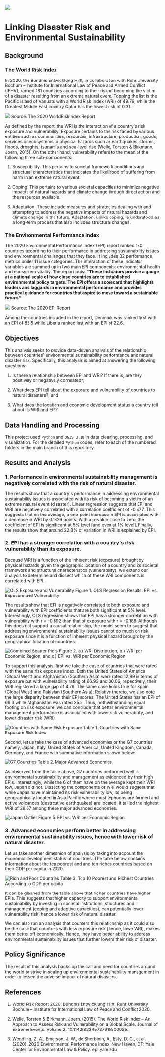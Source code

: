 
![](https://github.com/jsacoba/pai789_finalproject/blob/main/aes-folder/joined_maps.png)

# Linking Disaster Risk and Environmental Sustainability
## Background

### The World Risk Index

In 2020, the Bündnis Entwicklung Hilft, in collaboration with Ruhr University Bochum – Institute for International Law of Peace and Armed Conflict (IFHV), ranked 181 countries according to their risk of becoming the victim of a disaster resulting from an extreme natural event. Topping the list is the Pacific island of Vanuatu with a World Risk Index (WRI) of 49.79, while the Greatest Middle East country Qatar has the lowest risk of 0.31.

![](https://github.com/jsacoba/pai789_finalproject/blob/main/script1-wri_data/wri_components.PNG)
Source: The 2020 WorldRiskIndex Report

As defined by the report, the WRI is the interaction of a country's risk exposure and vulnerability. Exposure pertains to the risk faced by various entities such as communities, resources, infrastructure, production, goods, services or ecosystems to physical hazards such as earthquakes, storms, floods, droughts, tsunamis and sea-level rise (Welle, Torsten & Birkmann, Joern, 2015).  On the other hand, vulnerability refers to the mean of the following three sub-components:

1.	Susceptibility. This pertains to societal framework conditions and structural characteristics that indicates the likelihood of suffering from harm in an extreme natural event.

2.	Coping. This pertains to various societal capacities to minimize negative impacts of natural hazards and climate change through direct action and the resources available.

3.	Adaptation. These include measures and strategies dealing with and attempting to address the negative impacts of natural hazards and climate change in the future. Adaptation, unlike coping, is understood as a long-term process that also includes structural changes.

### The Environmental Performance Index

The 2020 Environmental Performance Index (EPI) report ranked 180 countries according to their performance in addressing sustainability issues and environmental challenges that they face. It includes 32 performance metrics under 11 issue categories. The interaction of these indicator variables are summed up in two main EPI components: environmental health and ecosystem vitality. The report puts: **"These indicators provide a gauge at a national scale of how close countries are to established environmental policy targets. The EPI offers a scorecard that highlights leaders and laggards in environmental performance and provides practical guidance for countries that aspire to move toward a sustainable future."**

![](https://github.com/jsacoba/pai789_finalproject/blob/main/script3_epi_data/epi_components.PNG)
Source: The 2020 EPI Report

Among the countries included in the report, Denmark was ranked first with an EPI of 82.5 while Liberia ranked last with an EPI of 22.6.

## Objectives

This analysis seeks to provide data-driven analysis of the relationship between countries' environmental sustainability performance and natural disaster risk. Specifically, this analysis is aimed at answering the following questions:

1. Is there a relationship between EPI and WRI? If there is, are they positively or negatively correlated?;

2. What does EPI tell about the exposure and vulnerability of countries to natural disasters?; and

3. What does the location and economic development status a country tell about its WRI and EPI?

## Data Handling and Processing

This project used `Python` and `QGIS 3.18` in data cleaning, processing, and visualization. For the detailed `Python` codes, refer to each of the numbered folders in the main branch of this repository.

## Results and Analysis

### 1. Performance in environmental sustainability management is negatively correlated with the risk of natural disaster.

The results show that a country's performance in addressing environmental sustainability issues is associated with its risk of becoming a victim of an extreme natural event (disaster). Linear regression suggests that EPI and WRI are negatively correlated with a correlation coefficient of -0.477. This suggests that on the average, a one-point increase in EPI is associated with a decrease in WRI by 0.1826 points. With a p-value close to zero, the coefficient of EPI is significant at 5% level [and even at 1% level]. Finally, the results show that around 22.8% of variation in WRI is explained by EPI. 

### 2. EPI has a stronger correlation with a country's risk vulnerability than its exposure.

Because WRI is a function of the inherent risk (exposure) brought by physical hazards given the geographic location of a country and its societal framework and structural characteristics (vulnerability), we extend our analysis to determine and dissect which of these WRI components is correlated with EPI.

![OLS Exposure and Vulnerability](https://github.com/jsacoba/pai789_finalproject/blob/main/script5_analyze/to_RESULTS.MD/ols.png)
Figure 1. OLS Regression Results: EPI vs. Exposure and Vulnerability

The results show that EPI is negatively correlated to both exposure and vulnerability with EPI coefficients that are both significant at 5% level. Interestingly, OLS regression shows that EPI has a stronger correlation with vulnerability with r = -0.892 than that of exposure with r = -0.188. Although this does not support a causal relationship, the model seem to suggest that addressing environmental sustainability issues cannot do much on risk exposure since it is a function of inherent physical hazard brought by the geographical location of countries. 

![Combined Scatter Plots](https://github.com/jsacoba/pai789_finalproject/blob/main/script5_analyze/to_RESULTS.MD/combined_scatter_region.png)
Figure 2. a.) WRI Distribution, b.) WRI per Economic Region, and c.) EPI vs. WRI per Economic Region

To support this analysis, first we take the case of countries that were rated with the same risk exposure index. Both the United States of America (Global West) and Afghanistan (Southern Asia) were rated 12.99 in terms of exposure but with vulnerability rating of 66.93 and 30.06, repectively, their WRI registered a large gap of 4.79. The same case holds true for Spain (Global West) and Pakistan (Southern Asia). Relative thereto, we also note the large disparity between their EPI scores. The United States has an EPI of 69.3 while Afghanistan was rated 25.5. Thus, nothwithstanding equal footing on risk exposure, we can conclude that better environmental management performance is associated with lower risk vulnerability, and lower disaster risk (WRI).

![Countries with Same Risk Exposure](https://github.com/jsacoba/pai789_finalproject/blob/main/script5_analyze/to_RESULTS.MD/points_ols.png)
Table 1. Countries with Same Exposure Risk Index

Second, let us take the case of advanced economies or the G7 countries namely, Japan, Italy, United States of America, United Kingdom, Canada, Germany, and France with summative information shown below:

![G7 Countries](https://github.com/jsacoba/pai789_finalproject/blob/main/script5_analyze/to_RESULTS.MD/japan_highlight.png)
Table 2. Major Advanced Economies

As observed from the table above, G7 countries performed well in environmental sustainability and management as evidenced by their high EPIs. Interestingly, while the 6 of them have on the average kept their WRI low, Japan did not. Dissecting the components of WRI would suggest that while Japan have maintained its risk vulnerability low, its being geographically located in Asia Pacific where most typhoons are formed and active volcanoes (destrcutive earthquakes) are located, it tallied the highest WRI of 38.67 among these major advanced economies.

![Japan Outlier](https://github.com/jsacoba/pai789_finalproject/blob/main/script5_analyze/to_RESULTS.MD/japan_scatter.png)
Figure 5. EPI vs. WRI per Economic Region

### 3. Advanced economies perform better in addressing environmental sustainability issues, hence with lower risk of natural disaster.

Let us take another dimesnion of analysis by taking into account the economic development status of countries. The table below contains information about the ten poorest and and ten riches countries based on their GDP per capita in 2020.

![Rich and Poor Countries](https://github.com/jsacoba/pai789_finalproject/blob/main/script5_analyze/to_RESULTS.MD/points_rich.png)
Table 3. Top 10 Poorest and Richest Countries According to GDP per capita

It can be gleaned from the table above that richer countries have higher EPIs. This suggests that higher capacity to support environmental sustainability by investing in societal institutions, structures and management (coping and adaptive capacities), can potentially  lower vulnerability risk, hence a lower risk of natural disaster. 

We can also run an analysis that counters this relationship as it could also be the case that countries with less exposure risk [hence, lowe WRI], makes them better off economically. Hence, they have better ability to address environmental sustainability issues that further lowers their risk of disaster.

## Policy Significance

The result of this analysis backs up the call and need for countries around the world to strive in scaling up environmental sustainability management in order to lessen the adverse impact of natural disasters. 

## References

1. World Risk Report 2020. Bündnis Entwicklung Hilft, Ruhr University Bochum – Institute for International Law of Peace and Conflict 2020. 

2. Welle, Torsten & Birkmann, Joern. (2015). The World Risk Index – An Approach to Assess Risk and Vulnerability on a Global Scale. Journal of Extreme Events. Volume 2. 10.1142/S2345737615500025. 

3. Wendling, Z. A., Emerson, J. W., de Sherbinin, A., Esty, D. C., et al. (2020). 2020 Environmental Performance Index. New Haven, CT: Yale Center for Environmental Law & Policy. epi.yale.edu